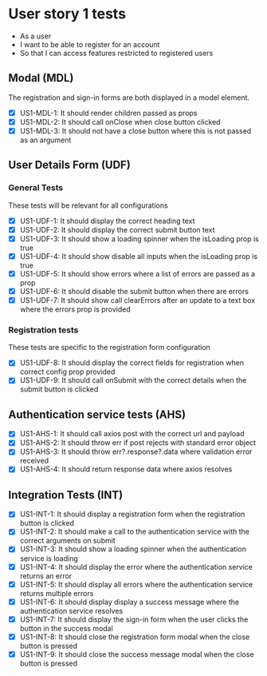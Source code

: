# User story 1 tests

- As a user
- I want to be able to register for an account
- So that I can access features restricted to registered users

## Modal (MDL)

The registration and sign-in forms are both displayed in a model element.

- [x] US1-MDL-1: It should render children passed as props
- [x] US1-MDL-2: It should call onClose when close button clicked
- [x] US1-MDL-3: It should not have a close button where this is not passed as an argument

## User Details Form (UDF)

### General Tests

These tests will be relevant for all configurations

- [x] US1-UDF-1: It should display the correct heading text
- [x] US1-UDF-2: It should display the correct submit button text
- [x] US1-UDF-3: It should show a loading spinner when the isLoading prop is true
- [x] US1-UDF-4: It should show disable all inputs when the isLoading prop is true
- [x] US1-UDF-5: It should show errors where a list of errors are passed as a prop
- [x] US1-UDF-6: It should disable the submit button when there are errors
- [x] US1-UDF-7: It should show call clearErrors after an update to a text box where the errors prop is provided

### Registration tests

These tests are specific to the registration form configuration

- [x] US1-UDF-8: It should display the correct fields for registration when correct config prop provided
- [x] US1-UDF-9: It should call onSubmit with the correct details when the submit button is clicked

## Authentication service tests (AHS)

- [x] US1-AHS-1: It should call axios post with the correct url and payload
- [x] US1-AHS-2: It should throw err if post rejects with standard error object
- [x] US1-AHS-3: It should throw err?.response?.data where validation error received
- [x] US1-AHS-4: It should return response data where axios resolves

## Integration Tests (INT)

- [x] US1-INT-1: It should display a registration form when the registration button is clicked
- [x] US1-INT-2: It should make a call to the authentication service with the correct arguments on submit
- [x] US1-INT-3: It should show a loading spinner when the authentication service is loading
- [x] US1-INT-4: It should display the error where the authentication service returns an error
- [x] US1-INT-5: It should display all errors where the authentication service returns multiple errors
- [x] US1-INT-6: It should display display a success message where the authentication service resolves
- [x] US1-INT-7: It should display the sign-in form when the user clicks the button in the success modal
- [x] US1-INT-8: It should close the registration form modal when the close button is pressed
- [x] US1-INT-9: It should close the success message modal when the close button is pressed
